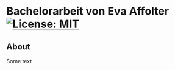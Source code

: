 # Bachelorarbeit von Eva Affolter [![License: MIT](https://img.shields.io/badge/License-MIT-yellow.svg)](https://opensource.org/licenses/MIT)

## About

Some text